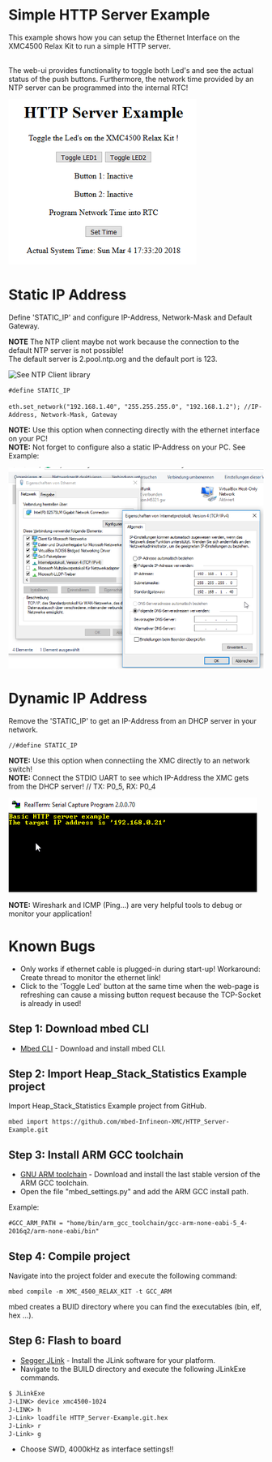# Simple HTTP Server Example

This example shows how you can setup the Ethernet Interface on the XMC4500 Relax Kit to run a simple HTTP server.<br/><br/>


The web-ui provides functionality to toggle both Led's and see the actual status of the push buttons.
Furthermore, the network time provided by an NTP server can be programmed into the internal RTC!

![](https://github.com/hackdino/mbed_xmc_images/blob/master/http_example_3.png)

# Static IP Address<br/>
Define 'STATIC_IP' and configure IP-Address, Network-Mask and Default Gateway.

**NOTE** The NTP client maybe not work because the connection to the default NTP server is not possible!<br/>
The default server is 2.pool.ntp.org and the default port is 123.<br/>


![See NTP Client library](https://github.com/ARMmbed/ntp-client)


```
#define STATIC_IP

eth.set_network("192.168.1.40", "255.255.255.0", "192.168.1.2"); //IP-Address, Network-Mask, Gateway
```

**NOTE:** Use this option when connecting directly with the ethernet interface on your PC!<br/>
**NOTE:** Not forget to configure also a static IP-Address on your PC. See Example:<br/>

![](https://github.com/hackdino/mbed_xmc_images/blob/master/http_example_2.png)

# Dynamic IP Address<br/>
Remove the 'STATIC_IP' to get an IP-Address from an DHCP server in your network.
```
//#define STATIC_IP
```
**NOTE:** Use this option when connectiing the XMC directly to an network switch!<br/>
**NOTE:** Connect the STDIO UART to see which IP-Address the XMC gets from the DHCP server! // TX: P0_5, RX: P0_4<br/>

![](https://github.com/hackdino/mbed_xmc_images/blob/master/http_example_1.png)

**NOTE:** Wireshark and ICMP (Ping...) are very helpful tools to debug or monitor your application!

# Known Bugs
* Only works if ethernet cable is plugged-in during start-up! Workaround: Create thread to monitor the ethernet link!<br/>
* Click to the 'Toggle Led' button at the same time when the web-page is refreshing can cause a missing button request because the TCP-Socket is already in used!

## Step 1: Download mbed CLI

* [Mbed CLI](https://docs.mbed.com/docs/mbed-os-handbook/en/latest/dev_tools/cli/#installing-mbed-cli) - Download and install mbed CLI.

## Step 2: Import Heap_Stack_Statistics Example project

Import Heap_Stack_Statistics Example project from GitHub.

```
mbed import https://github.com/mbed-Infineon-XMC/HTTP_Server-Example.git
```

## Step 3: Install ARM GCC toolchain

* [GNU ARM toolchain](https://launchpad.net/gcc-arm-embedded) - Download and install the last stable version of the ARM GCC toolchain.
* Open the file "mbed_settings.py" and add the ARM GCC install path.

Example:
```
#GCC_ARM_PATH = "home/bin/arm_gcc_toolchain/gcc-arm-none-eabi-5_4-2016q2/arm-none-eabi/bin"
```

## Step 4: Compile project

Navigate into the project folder and execute the following command:
```
mbed compile -m XMC_4500_RELAX_KIT -t GCC_ARM
```
mbed creates a BUID directory where you can find the executables (bin, elf, hex ...).

## Step 6: Flash to board

* [Segger JLink](https://www.segger.com/downloads/jlink) - Install the JLink software for your platform.
* Navigate to the BUILD directory and execute the following JLinkExe commands.
```
$ JLinkExe
J-LINK> device xmc4500-1024
J-LINK> h
J-Link> loadfile HTTP_Server-Example.git.hex
J-Link> r
J-Link> g
```
* Choose SWD, 4000kHz as interface settings!!


